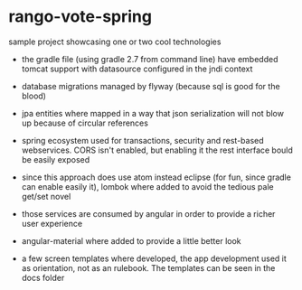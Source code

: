 # rango-vote-spring
sample project showcasing one or two cool technologies

- the gradle file (using gradle 2.7 from command line) have embedded tomcat
  support with datasource configured in the jndi context

- database migrations managed by flyway (because sql is good for the blood)

- jpa entities where mapped in a way that json serialization will not blow up
  because of circular references

- spring ecosystem used for transactions, security and rest-based webservices.
  CORS isn't enabled, but enabling it the rest interface bould be easily exposed

- since this approach does use atom instead eclipse (for fun, since gradle can
  enable easily it), lombok where added to avoid the tedious pale get/set novel

- those services are consumed by angular in order to provide a richer user
  experience

- angular-material where added to provide a little better look

- a few screen templates where developed, the app development used it as
  orientation, not as an rulebook. The templates can be seen in the docs folder
